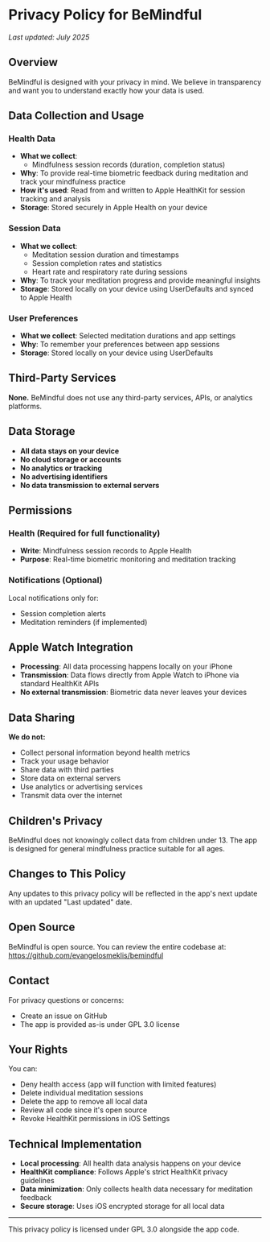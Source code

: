 # Privacy Policy for BeMindful

*Last updated: July 2025*

## Overview

BeMindful is designed with your privacy in mind. We believe in transparency and want you to understand exactly how your data is used.

## Data Collection and Usage

### Health Data
- **What we collect**: 
  - Mindfulness session records (duration, completion status)
- **Why**: To provide real-time biometric feedback during meditation and track your mindfulness practice
- **How it's used**: Read from and written to Apple HealthKit for session tracking and analysis
- **Storage**: Stored securely in Apple Health on your device

### Session Data
- **What we collect**: 
  - Meditation session duration and timestamps
  - Session completion rates and statistics
  - Heart rate and respiratory rate during sessions
- **Why**: To track your meditation progress and provide meaningful insights
- **Storage**: Stored locally on your device using UserDefaults and synced to Apple Health

### User Preferences
- **What we collect**: Selected meditation durations and app settings
- **Why**: To remember your preferences between app sessions
- **Storage**: Stored locally on your device using UserDefaults

## Third-Party Services

**None.** BeMindful does not use any third-party services, APIs, or analytics platforms.

## Data Storage

- **All data stays on your device**
- **No cloud storage or accounts**
- **No analytics or tracking**
- **No advertising identifiers**
- **No data transmission to external servers**

## Permissions

### Health (Required for full functionality)
- **Write**: Mindfulness session records to Apple Health
- **Purpose**: Real-time biometric monitoring and meditation tracking

### Notifications (Optional)
Local notifications only for:
- Session completion alerts
- Meditation reminders (if implemented)

## Apple Watch Integration

- **Processing**: All data processing happens locally on your iPhone
- **Transmission**: Data flows directly from Apple Watch to iPhone via standard HealthKit APIs
- **No external transmission**: Biometric data never leaves your devices

## Data Sharing

**We do not:**
- Collect personal information beyond health metrics
- Track your usage behavior
- Share data with third parties
- Store data on external servers
- Use analytics or advertising services
- Transmit data over the internet

## Children's Privacy

BeMindful does not knowingly collect data from children under 13. The app is designed for general mindfulness practice suitable for all ages.

## Changes to This Policy

Any updates to this privacy policy will be reflected in the app's next update with an updated "Last updated" date.

## Open Source

BeMindful is open source. You can review the entire codebase at:
https://github.com/evangelosmeklis/bemindful

## Contact

For privacy questions or concerns:
- Create an issue on GitHub
- The app is provided as-is under GPL 3.0 license

## Your Rights

You can:
- Deny health access (app will function with limited features)
- Delete individual meditation sessions
- Delete the app to remove all local data
- Review all code since it's open source
- Revoke HealthKit permissions in iOS Settings

## Technical Implementation

- **Local processing**: All health data analysis happens on your device
- **HealthKit compliance**: Follows Apple's strict HealthKit privacy guidelines
- **Data minimization**: Only collects health data necessary for meditation feedback
- **Secure storage**: Uses iOS encrypted storage for all local data

---

This privacy policy is licensed under GPL 3.0 alongside the app code. 